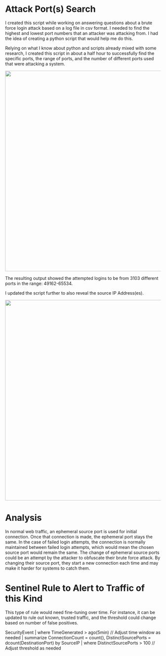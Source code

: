 # Attack Port(s) Search

I created this script while working on answering questions about a brute force login attack based on a log file in csv format. I needed to find the highest and lowest port numbers that an attacker was attacking from. I had the idea of creating a python script that would help me do this.

Relying on what I know about python and scripts already mixed with some research, I created this script in about a half hour to successfully find the specific ports, the range of ports, and the number of different ports used that were attacking a system.

<div align="left">

<img src="https://github.com/jj230/jj230/assets/93885534/c431a7cb-5683-4bc9-acab-14fbbaee0002" width = "650">

</div>

The resulting output showed the attempted logins to be from 3103 different ports in the range: 49162-65534.

I updated the script further to also reveal the source IP Address(es). 

<div align="left">

<img src="https://github.com/jj230/jj230/assets/93885534/d1c2e9e6-a3dc-418b-b246-56742a6a4ba8" width = "650">

</div>

# Analysis

In normal web traffic, an ephemeral source port is used for initial connection. Once that connection is made, the ephemeral port stays the same. In the case of failed login attempts, the connection is normally maintained between failed login attempts, which would mean the chosen source port would remain the same. The change of ephemeral source ports could be an attempt by the attacker to obfuscate their brute force attack. By changing their source port, they start a new connection each time and may make it harder for systems to catch them. 

# Sentinel Rule to Alert to Traffic of this Kind

This type of rule would need fine-tuning over time. For instance, it can be updated to rule out known, trusted traffic, and the threshold could change based on number of false positives. 

SecurityEvent 
| where TimeGenerated > ago(5min)  // Adjust time window as needed
| summarize ConnectionCount = count(), DistinctSourcePorts = dcount(DestinationPort) by SourceIP
| where DistinctSourcePorts > 100 // Adjust threshold as needed

